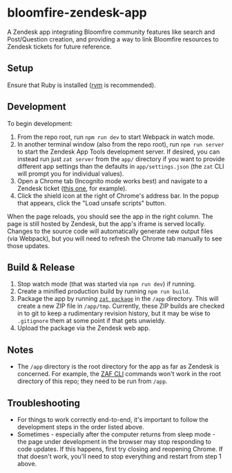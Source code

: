 # bloomfire-zendesk-app

A Zendesk app integrating Bloomfire community features like search and Post/Question creation, and providing a way to link Bloomfire resources to Zendesk tickets for future reference.

## Setup

Ensure that Ruby is installed ([rvm](https://rvm.io/) is recommended).

## Development

To begin development:

1. From the repo root, run `npm run dev` to start Webpack in watch mode.
1. In another terminal window (also from the repo root), run `npm run server` to start the Zendesk App Tools development server. If desired, you can instead run just `zat server` from the `app/` directory if you want to provide different app settings than the defaults in `app/settings.json` (the `zat` CLI will prompt you for individual values).
1. Open a Chrome tab (Incognito mode works best) and navigate to a Zendesk ticket ([this one](https://mashbox.zendesk.com/agent/tickets/1?zat=true), for example).
1. Click the shield icon at the right of Chrome's address bar. In the popup that appears, click the "Load unsafe scripts" button.

When the page reloads, you should see the app in the right column. The page is still hosted by Zendesk, but the app's iframe is served locally. Changes to the source code will automatically generate new output files (via Webpack), but you will need to refresh the Chrome tab manually to see those updates.

## Build & Release

1. Stop watch mode (that was started via `npm run dev`) if running.
1. Create a minified production build by running `npm run build`.
1. Package the app by running [`zat package`](https://developer.zendesk.com/apps/docs/apps-v2/getting_started#package) in the `/app` directory. This will create a new ZIP file in `/app/tmp`. Currently, these ZIP builds are checked in to git to keep a rudimentary revision history, but it may be wise to `.gitignore` them at some point if that gets unwieldy.
1. Upload the package via the Zendesk web app.

## Notes

* The `/app` directory is the root directory for the app as far as Zendesk is concerned. For example, the [ZAF CLI](https://developer.zendesk.com/apps/docs/apps-v2/getting_started#zendesk-app-tools) commands won't work in the root directory of this repo; they need to be run from `/app`.

## Troubleshooting

* For things to work correctly end-to-end, it's important to follow the development steps in the order listed above.
* Sometimes - especially after the computer returns from sleep mode - the page under development in the browser may stop responding to code updates. If this happens, first try closing and reopening Chrome. If that doesn't work, you'll need to stop everything and restart from step 1 above.
